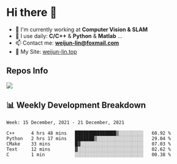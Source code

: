# Hi there 👋

<!--
**Weijun-Lin/Weijun-Lin** is a ✨ _special_ ✨ repository because its `README.md` (this file) appears on your GitHub profile.

Here are some ideas to get you started:

- 🔭 I’m currently working on ...
- 🌱 I’m currently learning ...
- 👯 I’m looking to collaborate on ...
- 🤔 I’m looking for help with ...
- 💬 Ask me about ...
- 📫 How to reach me: ...
- 😄 Pronouns: ...
- ⚡ Fun fact: ...
-->

- 🏢 I'm currently working at **Computer Vision & SLAM**
- 🚀 I use daily: **C/C++** & **Python** & **Matlab** ...
- 📫 Contact me: **weijun-lin@foxmail.com**
- 🔗 My Site: [weijun-lin.top](weijun-lin.top)

  

## Repos Info
![](https://github-readme-stats.vercel.app/api?username=Weijun-Lin&theme=cobalt)

## 📊 Weekly Development Breakdown

<!--START_SECTION:waka-->
```text
Week: 15 December, 2021 - 21 December, 2021

C++      4 hrs 48 mins   ███████████████▒░░░░░░░░░   60.92 % 
Python   2 hrs 17 mins   ███████▒░░░░░░░░░░░░░░░░░   29.04 % 
CMake    33 mins         █▓░░░░░░░░░░░░░░░░░░░░░░░   07.03 % 
Text     12 mins         ▓░░░░░░░░░░░░░░░░░░░░░░░░   02.62 % 
C        1 min           ░░░░░░░░░░░░░░░░░░░░░░░░░   00.38 % 
```
<!--END_SECTION:waka-->
